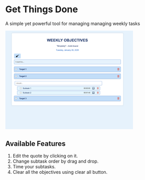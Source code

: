 # Get Things Done
A simple yet powerful tool for managing managing weekly tasks

<img src="./sample.png" alt="demo-image" width="400">

## Available Features
1. Edit the quote by clicking on it.
2. Change subtask order by drag and drop.
3. Time your subtasks.
4. Clear all the objectives using clear all button.